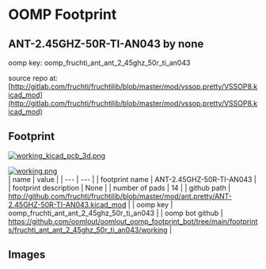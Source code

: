 # OOMP Footprint  
## ANT-2.45GHZ-50R-TI-AN043  by none  
  
oomp key: oomp_fruchti_ant_ant_2_45ghz_50r_ti_an043  
  
source repo at: [http://gitlab.com/fruchti/fruchtilib/blob/master/mod/vssop.pretty/VSSOP8.kicad_mod](http://gitlab.com/fruchti/fruchtilib/blob/master/mod/vssop.pretty/VSSOP8.kicad_mod)  
## Footprint  
  
[![working_kicad_pcb_3d.png](working_kicad_pcb_3d_600.png)](working_kicad_pcb_3d.png)  
  
[![working.png](working_600.png)](working.png)  
| name | value | 
| --- | --- | 
| footprint name | ANT-2.45GHZ-50R-TI-AN043 | 
| footprint description | None | 
| number of pads | 14 | 
| github path | http://github.com/fruchti/fruchtilib/blob/master/mod/ant.pretty/ANT-2.45GHZ-50R-TI-AN043.kicad_mod | 
| oomp key | oomp_fruchti_ant_ant_2_45ghz_50r_ti_an043 | 
| oomp bot github | https://github.com/oomlout/oomlout_oomp_footprint_bot/tree/main/footprints/fruchti_ant_ant_2_45ghz_50r_ti_an043/working | 
## Images  
